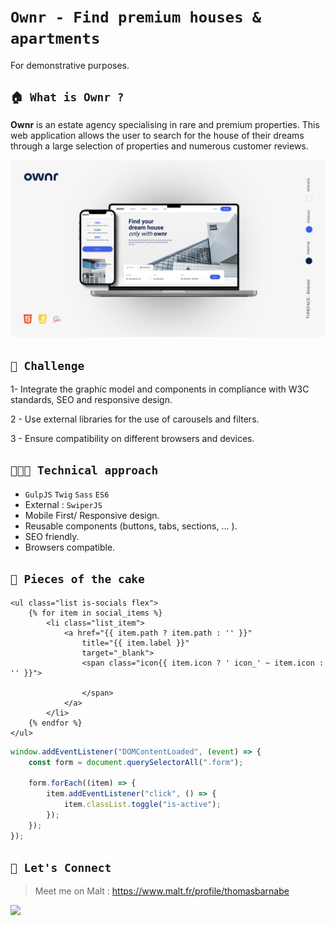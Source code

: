# **`Ownr - Find premium houses & apartments`**

For demonstrative purposes.

## **`🏠 What is Ownr ?`**

**Ownr** is an estate agency specialising in rare and premium properties. This web application allows the user to search for the house of their dreams through a large selection of properties and numerous customer reviews.

![Mockup](assets/doc/mockup.png)

## **`🚀 Challenge`**

1- Integrate the graphic model and components in compliance with W3C standards, SEO and responsive design.

2 - Use external libraries for the use of carousels and filters.

3 - Ensure compatibility on different browsers and devices.

## **`👨🏻‍💻 Technical approach`**

-   `GulpJS` `Twig` `Sass` `ES6`
-   External : `SwiperJS`
-   Mobile First/ Responsive design.
-   Reusable components (buttons, tabs, sections, ... ).
-   SEO friendly.
-   Browsers compatible.

## **`🍰 Pieces of the cake`**

```twig
<ul class="list is-socials flex">
    {% for item in social_items %}
        <li class="list_item">
            <a href="{{ item.path ? item.path : '' }}"
                title="{{ item.label }}"
                target="_blank">
                <span class="icon{{ item.icon ? ' icon_' ~ item.icon : '' }}">

                </span>
            </a>
        </li>
    {% endfor %}
</ul>
```

```javascript
window.addEventListener("DOMContentLoaded", (event) => {
    const form = document.querySelectorAll(".form");

    form.forEach((item) => {
        item.addEventListener("click", () => {
            item.classList.toggle("is-active");
        });
    });
});
```

## **`🔗 Let's Connect`**

> Meet me on Malt : https://www.malt.fr/profile/thomasbarnabe

[![](https://img.shields.io/badge/linkedin-%230077B5.svg?&style=for-the-badge&logo=linkedin&logoColor=white0e76a8)](https://www.linkedin.com/in/thomasbarnab%C3%A9/)
